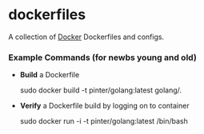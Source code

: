 dockerfiles
===========

A collection of [Docker](http://www.docker.io/) Dockerfiles and configs.

### Example Commands (for newbs young and old)

* **Build** a Dockerfile

    sudo docker build -t pinter/golang:latest golang/. 

* **Verify** a Dockerfile build by logging on to container

    sudo docker run -i -t pinter/golang:latest /bin/bash 
